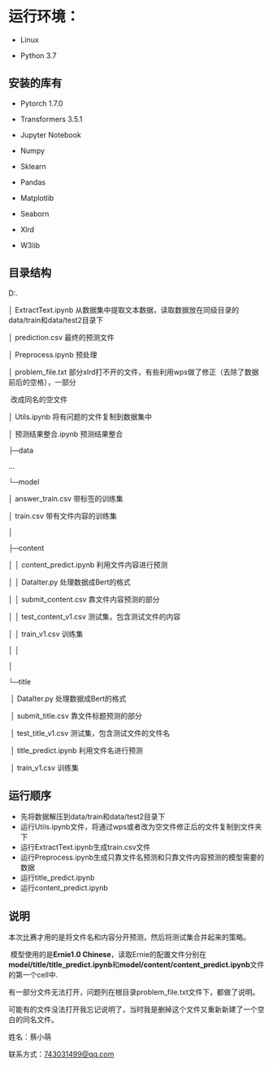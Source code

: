 # 运行环境：

+ Linux

+ Python 3.7

## 安装的库有

+ Pytorch 1.7.0

+ Transformers 3.5.1

+ Jupyter Notebook

+ Numpy

+ Sklearn

+ Pandas

+ Matplotlib

+ Seaborn

+ Xlrd

+ W3lib

## 目录结构

D:.

│ ExtractText.ipynb		从数据集中提取文本数据，读取数据放在同级目录的data/train和data/test2目录下

│ prediction.csv			  最终的预测文件

│ Preprocess.ipynb		预处理

│ problem_file.txt		   部分xlrd打不开的文件，有些利用wps做了修正（去除了数据前后的空格），一部分

​										   改成同名的空文件

│ Utils.ipynb					将有问题的文件复制到数据集中

│ 预测结果整合.ipynb	 预测结果整合

├─data

...

└─model

  │ answer_train.csv					带标签的训练集

  │ train.csv									带有文件内容的训练集

  │

  ├─content

  │ │ content_predict.ipynb		利用文件内容进行预测

  │ │ DataIter.py							处理数据成Bert的格式

  │ │ submit_content.csv			 靠文件内容预测的部分

  │ │ test_content_v1.csv			测试集，包含测试文件的内容

  │ │ train_v1.csv						  训练集

  │ │

  │

  └─title

​    │ DataIter.py							处理数据成Bert的格式

​    │ submit_title.csv					靠文件标题预测的部分

​    │ test_title_v1.csv				   测试集，包含测试文件的文件名

​    │ title_predict.ipynb				利用文件名进行预测

​    │ train_v1.csv							训练集

##  运行顺序

+ 先将数据解压到data/train和data/test2目录下
+ 运行Utils.ipynb文件，将通过wps或者改为空文件修正后的文件复制到文件夹下
+ 运行ExtractText.ipynb生成train.csv文件
+ 运行Preprocess.ipynb生成只靠文件名预测和只靠文件内容预测的模型需要的数据
+ 运行title_predict.ipynb
+ 运行content_predict.ipynb

## 说明

​		本次比赛才用的是将文件名和内容分开预测，然后将测试集合并起来的策略。

​		模型使用的是**Ernie1.0 Chinese**，读取Ernie的配置文件分别在**model/title/title_predict.ipynb**和**model/content/content_predict.ipynb**文件的第一个cell中.

​		有一部分文件无法打开，问题列在根目录problem_file.txt文件下，都做了说明。

​		可能有的文件没法打开我忘记说明了，当时我是删掉这个文件又重新新建了一个空白的同名文件。







姓名：蔡小萌

联系方式：743031499@qq.com